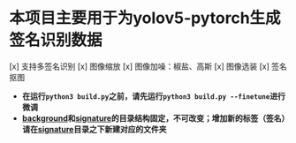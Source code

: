 # 本项目主要用于为yolov5-pytorch生成签名识别数据
[x] 支持多签名识别
[x] 图像缩放
[x] 图像加噪：椒盐、高斯
[x] 图像选装
[x] 签名抠图
* **在运行`python3 build.py`之前，请先运行`python3 build.py --finetune`进行微调**
* **[background](./dataset/background)和[signature](./dataset/signature)的目录结构固定，不可改变；增加新的标签（签名）请在[signature](./dataset/signature)目录之下新建对应的文件夹**